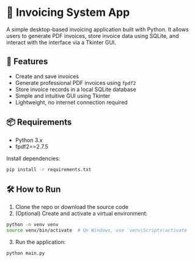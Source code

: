 # 🧾 Invoicing System App

A simple desktop-based invoicing application built with Python. It allows users to generate PDF invoices, store invoice data using SQLite, and interact with the interface via a Tkinter GUI.

## 🚀 Features

- Create and save invoices
- Generate professional PDF invoices using `fpdf2`
- Store invoice records in a local SQLite database
- Simple and intuitive GUI using Tkinter
- Lightweight, no internet connection required

## 📦 Requirements

- Python 3.x
- fpdf2==2.7.5

Install dependencies:

```bash
pip install -r requirements.txt
```

## 🛠️ How to Run

1. Clone the repo or download the source code
2. (Optional) Create and activate a virtual environment:

```bash
python -m venv venv
source venv/bin/activate  # On Windows, use `venv\Scripts\activate
```

3. Run the application:

```bash
python main.py
```
